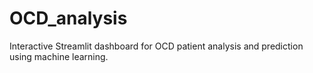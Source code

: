 # OCD_analysis
Interactive Streamlit dashboard for OCD patient analysis and prediction using machine learning.
